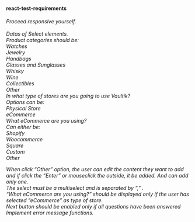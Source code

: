  
<h4> r e a c t - t e s t - r e q u i r e m e n t s </h4>
 
 <h6>
   Proceed responsive yourself. <br> <br>
Datas of Select elements. <br>
Product categories should be: <br>
Watches <br>
Jewelry <br>
Handbags <br>
Glasses and Sunglasses <br>
Whisky <br>
Wine <br>
Collectibles <br>
Other <br>
In what type of stores are you going to use Vaultik? <br>
Options can be: <br>
Physical Store <br>
eCommerce <br>
What eCommerce are you using? <br>
Can either be: <br>
Shopify <br>
Woocommerce <br>
Square <br>
Custom <br>
Other  <br>

When click “Other” option, the user can edit the content they want to add and if click the “Enter” or mouseclick the outside, it be added. And can add only one. <br>
The select must be a multiselect and is separated by “,” . <br>
“What eCommerce are you using?” should be displayed only if the user has selected “eCommerce” as type of store. <br>
Next button should be enabled only if all questions have been answered <br>
Implement error message functions.  <br>
 </h6>

 
 
